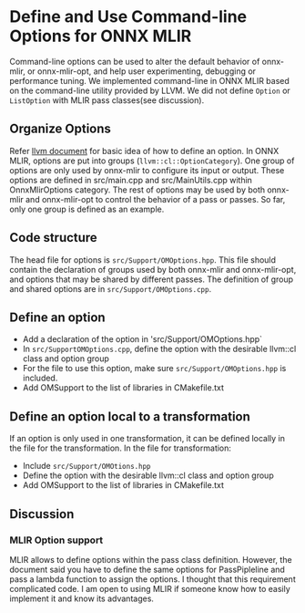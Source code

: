 <!--- SPDX-License-Identifier: Apache-2.0 -->

# Define and Use Command-line Options for ONNX MLIR

Command-line options can be used to alter the default behavior of onnx-mlir, or onnx-mlir-opt, and help user experimenting, debugging or performance tuning. We implemented command-line in ONNX MLIR based on the command-line utility provided by LLVM. We did not define `Option` or `ListOption` with MLIR pass classes(see discussion). 
 
## Organize Options
Refer [llvm document](https://llvm.org/docs/CommandLine.html) for basic idea of how to define an option. In ONNX MLIR, options are put into groups (`llvm::cl::OptionCategory`).
One group of options are only used by onnx-mlir to configure its input or output. These options are defined in src/main.cpp and src/MainUtils.cpp within OnnxMlirOptions category.
The rest of options may be used by both onnx-mlir and onnx-mlir-opt to control the behavior of a pass or passes. So far, only one group is defined as an example. 

## Code structure
The head file for options is `src/Support/OMOptions.hpp`. This file should contain the declaration of groups used by both onnx-mlir and onnx-mlir-opt, and options that may be shared by different passes.
The definition of group and shared options are in `src/Support/OMOptions.cpp`.

## Define an option
* Add a declaration of the option in 'src/Support/OMOptions.hpp`
* In `src/SupportOMOptions.cpp`, define the option with the desirable llvm::cl class and option group
* For the file to use this option, make sure `src/Support/OMOptions.hpp` is included.
* Add OMSupport to the list of libraries in CMakefile.txt

## Define an option local to a transformation
If an option is only used in one transformation,  it can be defined locally in the file for the transformation. In the file for transformation:
* Include `src/Support/OMOtions.hpp`
* Define the option with the desirable llvm::cl class and option group
* Add OMSupport to the list of libraries in CMakefile.txt

## Discussion
### MLIR Option support
MLIR allows to define options within the pass class definition. However, the document said you have to define the same options for PassPipleline and pass a lambda function to assign the options. I thought that this requirement complicated code. I am open to using MLIR if someone know how to easily implement it and know its advantages. 
